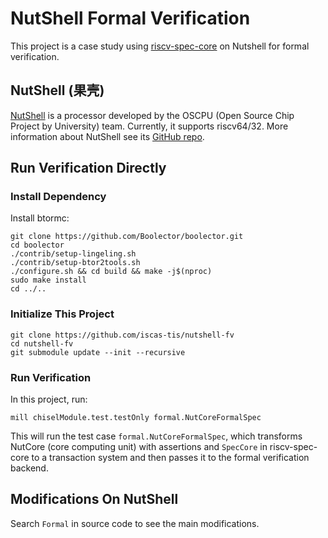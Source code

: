 # NutShell Formal Verification

This project is a case study using
[riscv-spec-core](https://github.com/iscas-tis/riscv-spec-core) on Nutshell for
formal verification.

## NutShell (果壳)

[NutShell](https://github.com/OSCPU/NutShell) is a processor developed by the
OSCPU (Open Source Chip Project by University) team.
Currently, it supports riscv64/32.
More information about NutShell see its
[GitHub repo](https://github.com/OSCPU/NutShell).

## Run Verification Directly

### Install Dependency

Install btormc:

```shell
git clone https://github.com/Boolector/boolector.git
cd boolector
./contrib/setup-lingeling.sh
./contrib/setup-btor2tools.sh
./configure.sh && cd build && make -j$(nproc)
sudo make install
cd ../..
```

### Initialize This Project

```shell
git clone https://github.com/iscas-tis/nutshell-fv
cd nutshell-fv
git submodule update --init --recursive
```

### Run Verification

In this project, run:

```shell
mill chiselModule.test.testOnly formal.NutCoreFormalSpec
```

This will run the test case `formal.NutCoreFormalSpec`, which transforms NutCore
(core computing unit) with assertions and `SpecCore` in riscv-spec-core to a
transaction system and then passes it to the formal verification backend.

## Modifications On NutShell

Search `Formal` in source code to see the main modifications.
